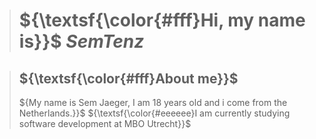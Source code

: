 > # ${\textsf{\color{#fff}Hi, my name is}}$ ${SemTenz}$

> ## ${\textsf{\color{#fff}About me}}$
> ${My name is Sem Jaeger, I am 18 years old and i come from the Netherlands.}}$  ${\textsf{\color{#eeeeee}I am currently studying software development at MBO Utrecht}}$ 
